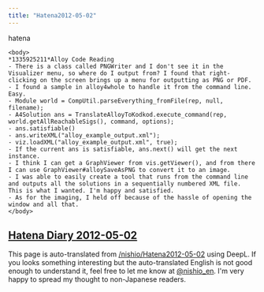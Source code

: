 ```yaml
---
title: "Hatena2012-05-02"
---
```


hatena

```
<body>
*1335925211*Alloy Code Reading
- There is a class called PNGWriter and I don't see it in the Visualizer menu, so where do I output from? I found that right-clicking on the screen brings up a menu for outputting as PNG or PDF.
- I found a sample in alloy4whole to handle it from the command line. Easy.
- Module world = CompUtil.parseEverything_fromFile(rep, null, filename);
- A4Solution ans = TranslateAlloyToKodkod.execute_command(rep, world.getAllReachableSigs(), command, options);
- ans.satisfiable()
- ans.writeXML("alloy_example_output.xml");
- viz.loadXML("alloy_example_output.xml", true);
- If the current ans is satisfiable, ans.next() will get the next instance.
- I think I can get a GraphViewer from vis.getViewer(), and from there I can use GraphViewer#alloySaveAsPNG to convert it to an image.
- I was able to easily create a tool that runs from the command line and outputs all the solutions in a sequentially numbered XML file. This is what I wanted. I'm happy and satisfied.
- As for the imaging, I held off because of the hassle of opening the window and all that.
</body>
```


[Hatena Diary 2012-05-02](https://nishiohirokazu.hatenadiary.org/archive/2012/05/02)
---
This page is auto-translated from [/nishio/Hatena2012-05-02](https://scrapbox.io/nishio/Hatena2012-05-02) using DeepL. If you looks something interesting but the auto-translated English is not good enough to understand it, feel free to let me know at [@nishio_en](https://twitter.com/nishio_en). I'm very happy to spread my thought to non-Japanese readers.